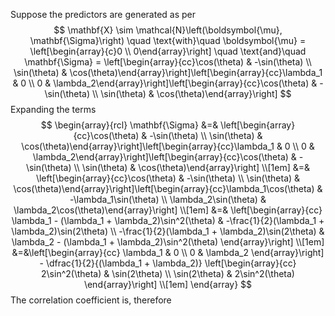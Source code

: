 Suppose the predictors are generated as per
$$
\mathbf{X} \sim \mathcal{N}\left(\boldsymbol{\mu}, \mathbf{\Sigma}\right) \quad \text{with}\quad \boldsymbol{\mu} = \left[\begin{array}{c}0 \\ 0\end{array}\right] \quad \text{and}\quad \mathbf{\Sigma} = \left[\begin{array}{cc}\cos(\theta) & -\sin(\theta) \\  \sin(\theta) & \cos(\theta)\end{array}\right]\left[\begin{array}{cc}\lambda_1 & 0 \\  0 & \lambda_2\end{array}\right]\left[\begin{array}{cc}\cos(\theta) & -\sin(\theta) \\  \sin(\theta) & \cos(\theta)\end{array}\right]
$$
Expanding the terms
$$
\begin{array}{rcl}
\mathbf{\Sigma} &=& \left[\begin{array}{cc}\cos(\theta) & -\sin(\theta) \\  \sin(\theta) & \cos(\theta)\end{array}\right]\left[\begin{array}{cc}\lambda_1 & 0 \\  0 & \lambda_2\end{array}\right]\left[\begin{array}{cc}\cos(\theta) & -\sin(\theta) \\  \sin(\theta) & \cos(\theta)\end{array}\right] \\[1em]
&=& \left[\begin{array}{cc}\cos(\theta) & -\sin(\theta) \\  \sin(\theta) & \cos(\theta)\end{array}\right]\left[\begin{array}{cc}\lambda_1\cos(\theta) & -\lambda_1\sin(\theta) \\  \lambda_2\sin(\theta) & \lambda_2\cos(\theta)\end{array}\right] \\[1em]
&=& \left[\begin{array}{cc} \lambda_1 - (\lambda_1 + \lambda_2)\sin^2(\theta) & -\frac{1}{2}(\lambda_1 + \lambda_2)\sin(2\theta)  \\ -\frac{1}{2}(\lambda_1 + \lambda_2)\sin(2\theta) & \lambda_2 - (\lambda_1 + \lambda_2)\sin^2(\theta) \end{array}\right] \\[1em]
&=&\left[\begin{array}{cc} \lambda_1  & 0  \\  0 & \lambda_2 \end{array}\right] - \dfrac{1}{2}{(\lambda_1 + \lambda_2)} \left[\begin{array}{cc} 2\sin^2(\theta) & \sin(2\theta)  \\ \sin(2\theta) &  2\sin^2(\theta) \end{array}\right]  \\[1em]
\end{array}
$$
The correlation coefficient is, therefore



